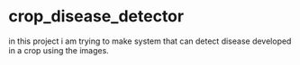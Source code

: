 # crop_disease_detector
in this project i am trying to make system that can detect disease developed in a crop using the images. 
